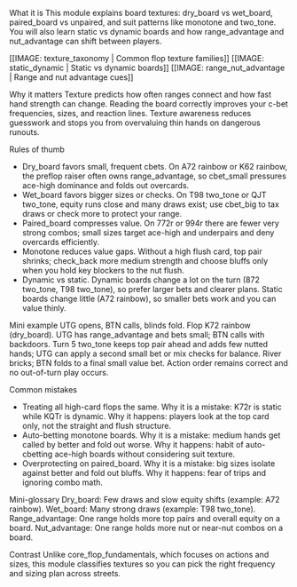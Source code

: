 
What it is
This module explains board textures: dry_board vs wet_board, paired_board vs unpaired, and suit patterns like monotone and two_tone. You will also learn static vs dynamic boards and how range_advantage and nut_advantage can shift between players.

[[IMAGE: texture_taxonomy | Common flop texture families]]
[[IMAGE: static_dynamic | Static vs dynamic boards]]
[[IMAGE: range_nut_advantage | Range and nut advantage cues]]

Why it matters
Texture predicts how often ranges connect and how fast hand strength can change. Reading the board correctly improves your c-bet frequencies, sizes, and reaction lines. Texture awareness reduces guesswork and stops you from overvaluing thin hands on dangerous runouts.

Rules of thumb
- Dry_board favors small, frequent cbets. On A72 rainbow or K62 rainbow, the preflop raiser often owns range_advantage, so cbet_small pressures ace-high dominance and folds out overcards.
- Wet_board favors bigger sizes or checks. On T98 two_tone or QJT two_tone, equity runs close and many draws exist; use cbet_big to tax draws or check more to protect your range.
- Paired_board compresses value. On 772r or 994r there are fewer very strong combos; small sizes target ace-high and underpairs and deny overcards efficiently.
- Monotone reduces value gaps. Without a high flush card, top pair shrinks; check_back more medium strength and choose bluffs only when you hold key blockers to the nut flush.
- Dynamic vs static. Dynamic boards change a lot on the turn (872 two_tone, T98 two_tone), so prefer larger bets and clearer plans. Static boards change little (A72 rainbow), so smaller bets work and you can value thinly.

Mini example
UTG opens, BTN calls, blinds fold. Flop K72 rainbow (dry_board). UTG has range_advantage and bets small; BTN calls with backdoors. Turn 5 two_tone keeps top pair ahead and adds few nutted hands; UTG can apply a second small bet or mix checks for balance. River bricks; BTN folds to a final small value bet. Action order remains correct and no out-of-turn play occurs.

Common mistakes
- Treating all high-card flops the same. Why it is a mistake: K72r is static while KQTr is dynamic. Why it happens: players look at the top card only, not the straight and flush structure.
- Auto-betting monotone boards. Why it is a mistake: medium hands get called by better and fold out worse. Why it happens: habit of auto-cbetting ace-high boards without considering suit texture.
- Overprotecting on paired_board. Why it is a mistake: big sizes isolate against better and fold out bluffs. Why it happens: fear of trips and ignoring combo math.

Mini-glossary
Dry_board: Few draws and slow equity shifts (example: A72 rainbow).
Wet_board: Many strong draws (example: T98 two_tone).
Range_advantage: One range holds more top pairs and overall equity on a board.
Nut_advantage: One range holds more nut or near-nut combos on a board.

Contrast
Unlike core_flop_fundamentals, which focuses on actions and sizes, this module classifies textures so you can pick the right frequency and sizing plan across streets.

